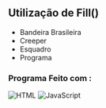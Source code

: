 ## Utilização de Fill()

<ul>
  <li> Bandeira Brasileira </li>
  <li> Creeper </li>
  <li> Esquadro </li>
  <li> Programa </li>
</ul>

### Programa Feito com :

![HTML](https://img.shields.io/badge/HTML-239120?style=for-the-badge&logo=html5&logoColor=white)
![JavaScript](https://img.shields.io/badge/JavaScript-F7DF1E?style=for-the-badge&logo=javascript&logoColor=black)
